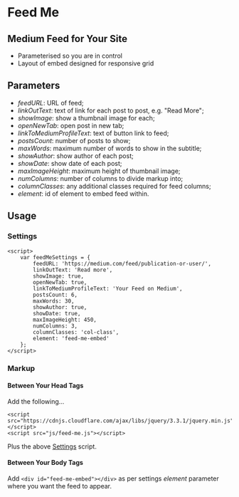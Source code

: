 # Feed Me

## Medium Feed for Your Site
- Parameterised so you are in control
- Layout of embed designed for responsive grid

## Parameters
- *feedURL*: URL of feed;
- *linkOutText*: text of link for each post to post, e.g. "Read More";
- *showImage*: show a thumbnail image for each;
- *openNewTab*: open post in new tab;
- *linkToMediumProfileText*: text of button link to feed;
- *postsCount*: number of posts to show;
- *maxWords*: maximum number of words to show in the subtitle;
- *showAuthor*: show author of each post;
- *showDate*: show date of each post;
- *maxImageHeight*: maximum height of thumbnail image;
- *numColumns*: number of columns to divide markup into;
- *columnClasses*: any additional classes required for feed columns;
- *element*: id of element to embed feed within.

## Usage

### Settings

    <script>
        var feedMeSettings = {
            feedURL: 'https://medium.com/feed/publication-or-user/',
            linkOutText: 'Read more',
            showImage: true,
            openNewTab: true,
            linkToMediumProfileText: 'Your Feed on Medium',
            postsCount: 6,
            maxWords: 30,
            showAuthor: true,
            showDate: true,
            maxImageHeight: 450,
            numColumns: 3,
            columnClasses: 'col-class',
            element: 'feed-me-embed'
        };
    </script>
    
### Markup

#### Between Your Head Tags

Add the following...

    <script src="https://cdnjs.cloudflare.com/ajax/libs/jquery/3.3.1/jquery.min.js"></script>
    <script src="js/feed-me.js"></script>
    
Plus the above [Settings](https://github.com/N4Design/feed-me#settings) script.

#### Between Your Body Tags

Add `<div id="feed-me-embed"></div>` as per settings *element* parameter where you want the feed to appear.
